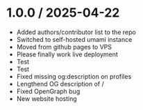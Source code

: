 
1.0.0 / 2025-04-22
==================

  * Added authors/contributor list to the repo
  * Switched to self-hosted umami instance
  * Moved from github pages to VPS
  * Please finally work live deployment
  * Test
  * Test
  * Fixed missing og:description on profiles
  * Lengthend OG description of /
  * Fixed OpenGraph bug
  * New website hosting
